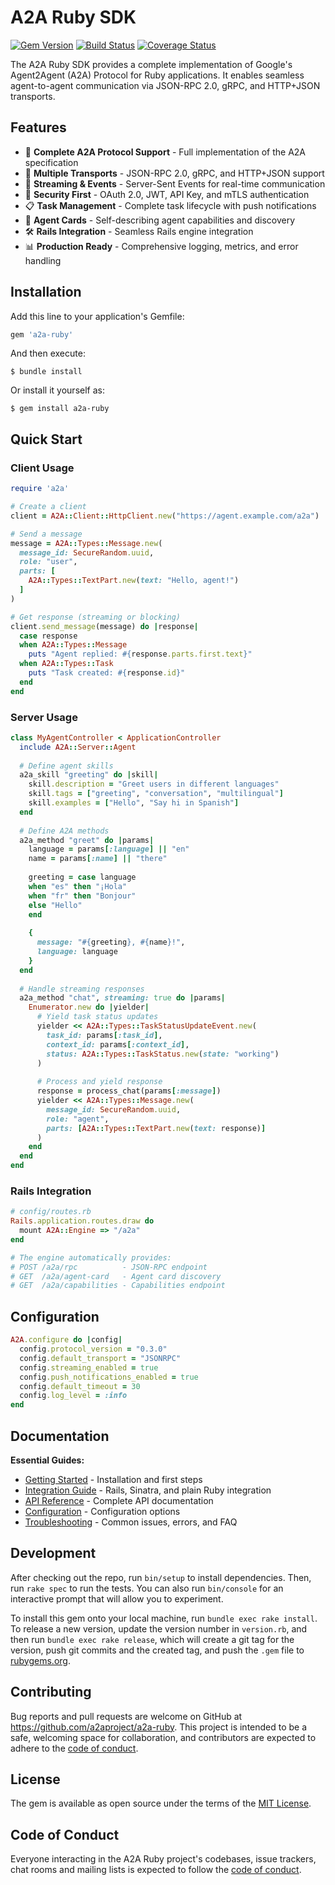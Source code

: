 # A2A Ruby SDK

[![Gem Version](https://badge.fury.io/rb/a2a-ruby.svg)](https://badge.fury.io/rb/a2a-ruby)
[![Build Status](https://github.com/a2aproject/a2a-ruby/workflows/CI/badge.svg)](https://github.com/a2aproject/a2a-ruby/actions)
[![Coverage Status](https://coveralls.io/repos/github/a2aproject/a2a-ruby/badge.svg?branch=main)](https://coveralls.io/github/a2aproject/a2a-ruby?branch=main)

The A2A Ruby SDK provides a complete implementation of Google's Agent2Agent (A2A) Protocol for Ruby applications. It enables seamless agent-to-agent communication via JSON-RPC 2.0, gRPC, and HTTP+JSON transports.

## Features

- 🚀 **Complete A2A Protocol Support** - Full implementation of the A2A specification
- 🔄 **Multiple Transports** - JSON-RPC 2.0, gRPC, and HTTP+JSON support
- 📡 **Streaming & Events** - Server-Sent Events for real-time communication
- 🔐 **Security First** - OAuth 2.0, JWT, API Key, and mTLS authentication
- 📋 **Task Management** - Complete task lifecycle with push notifications
- 🎯 **Agent Cards** - Self-describing agent capabilities and discovery
- 🛠 **Rails Integration** - Seamless Rails engine integration
- 📊 **Production Ready** - Comprehensive logging, metrics, and error handling

## Installation

Add this line to your application's Gemfile:

```ruby
gem 'a2a-ruby'
```

And then execute:

    $ bundle install

Or install it yourself as:

    $ gem install a2a-ruby

## Quick Start

### Client Usage

```ruby
require 'a2a'

# Create a client
client = A2A::Client::HttpClient.new("https://agent.example.com/a2a")

# Send a message
message = A2A::Types::Message.new(
  message_id: SecureRandom.uuid,
  role: "user",
  parts: [
    A2A::Types::TextPart.new(text: "Hello, agent!")
  ]
)

# Get response (streaming or blocking)
client.send_message(message) do |response|
  case response
  when A2A::Types::Message
    puts "Agent replied: #{response.parts.first.text}"
  when A2A::Types::Task
    puts "Task created: #{response.id}"
  end
end
```

### Server Usage

```ruby
class MyAgentController < ApplicationController
  include A2A::Server::Agent
  
  # Define agent skills
  a2a_skill "greeting" do |skill|
    skill.description = "Greet users in different languages"
    skill.tags = ["greeting", "conversation", "multilingual"]
    skill.examples = ["Hello", "Say hi in Spanish"]
  end
  
  # Define A2A methods
  a2a_method "greet" do |params|
    language = params[:language] || "en"
    name = params[:name] || "there"
    
    greeting = case language
    when "es" then "¡Hola"
    when "fr" then "Bonjour"
    else "Hello"
    end
    
    {
      message: "#{greeting}, #{name}!",
      language: language
    }
  end
  
  # Handle streaming responses
  a2a_method "chat", streaming: true do |params|
    Enumerator.new do |yielder|
      # Yield task status updates
      yielder << A2A::Types::TaskStatusUpdateEvent.new(
        task_id: params[:task_id],
        context_id: params[:context_id],
        status: A2A::Types::TaskStatus.new(state: "working")
      )
      
      # Process and yield response
      response = process_chat(params[:message])
      yielder << A2A::Types::Message.new(
        message_id: SecureRandom.uuid,
        role: "agent",
        parts: [A2A::Types::TextPart.new(text: response)]
      )
    end
  end
end
```

### Rails Integration

```ruby
# config/routes.rb
Rails.application.routes.draw do
  mount A2A::Engine => "/a2a"
end

# The engine automatically provides:
# POST /a2a/rpc          - JSON-RPC endpoint
# GET  /a2a/agent-card   - Agent card discovery
# GET  /a2a/capabilities - Capabilities endpoint
```

## Configuration

```ruby
A2A.configure do |config|
  config.protocol_version = "0.3.0"
  config.default_transport = "JSONRPC"
  config.streaming_enabled = true
  config.push_notifications_enabled = true
  config.default_timeout = 30
  config.log_level = :info
end
```

## Documentation

**Essential Guides:**
- [Getting Started](docs/getting_started.md) - Installation and first steps
- [Integration Guide](docs/integration.md) - Rails, Sinatra, and plain Ruby integration
- [API Reference](docs/api_reference.md) - Complete API documentation
- [Configuration](docs/configuration.md) - Configuration options
- [Troubleshooting](docs/troubleshooting.md) - Common issues, errors, and FAQ

## Development

After checking out the repo, run `bin/setup` to install dependencies. Then, run `rake spec` to run the tests. You can also run `bin/console` for an interactive prompt that will allow you to experiment.

To install this gem onto your local machine, run `bundle exec rake install`. To release a new version, update the version number in `version.rb`, and then run `bundle exec rake release`, which will create a git tag for the version, push git commits and the created tag, and push the `.gem` file to [rubygems.org](https://rubygems.org).

## Contributing

Bug reports and pull requests are welcome on GitHub at https://github.com/a2aproject/a2a-ruby. This project is intended to be a safe, welcoming space for collaboration, and contributors are expected to adhere to the [code of conduct](https://github.com/a2aproject/a2a-ruby/blob/main/CODE_OF_CONDUCT.md).

## License

The gem is available as open source under the terms of the [MIT License](https://opensource.org/licenses/MIT).

## Code of Conduct

Everyone interacting in the A2A Ruby project's codebases, issue trackers, chat rooms and mailing lists is expected to follow the [code of conduct](https://github.com/a2aproject/a2a-ruby/blob/main/CODE_OF_CONDUCT.md).